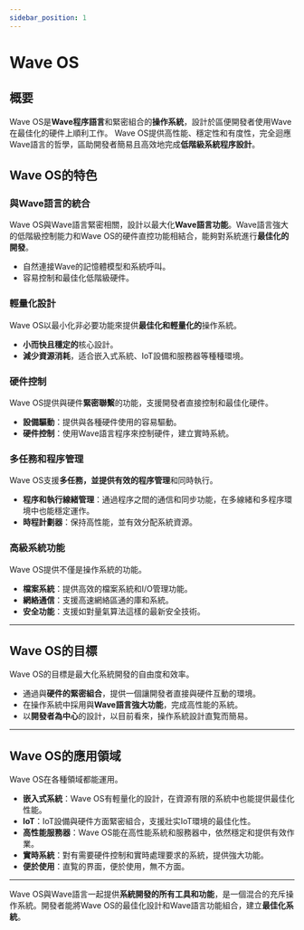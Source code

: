 ```yaml
---
sidebar_position: 1
---
```


# Wave OS

## 概要
Wave OS是**Wave程序語言**和緊密組合的**操作系統**，設計於區便開發者使用Wave在最佳化的硬件上順利工作。
Wave OS提供高性能、穩定性和有度性，完全迴應Wave語言的哲學，區助開發者簡易且高效地完成**低階級系統程序設計**。

## Wave OS的特色
### 與Wave語言的統合
Wave OS與Wave語言緊密相關，設計以最大化**Wave語言功能**。Wave語言強大的低階級控制能力和Wave OS的硬件直控功能相結合，能夠對系統進行**最佳化的開發**。

* 自然連接Wave的記憶體模型和系統呼叫。
* 容易控制和最佳化低階級硬件。

### 輕量化設計
Wave OS以最小化非必要功能來提供**最佳化和輕量化的**操作系統。

* **小而快且穩定的**核心設計。
* **減少資源消耗**，适合嵌入式系統、IoT設備和服務器等種種環境。

### 硬件控制
Wave OS提供與硬件**緊密聯繫**的功能，支援開發者直接控制和最佳化硬件。

* **設備驅動**：提供與各種硬件使用的容易驅動。
* **硬件控制**：使用Wave語言程序來控制硬件，建立實時系統。

### 多任務和程序管理
Wave OS支援**多任務，並提供有效的程序管理**和同時執行。

* **程序和執行線緒管理**：通過程序之間的通信和同步功能，在多線緒和多程序環境中也能穩定運作。
* **時程計劃器**：保持高性能，並有效分配系統資源。

### 高級系統功能
Wave OS提供不僅是操作系統的功能。

* **檔案系統**：提供高效的檔案系統和I/O管理功能。
* **網絡通信**：支援高速網絡區通的庫和系統。
* **安全功能**：支援如對量氣算法這樣的最新安全技術。

---

## Wave OS的目標
Wave OS的目標是最大化系統開發的自由度和效率。

* 通過與**硬件的緊密組合**，提供一個讓開發者直接與硬件互動的環境。
* 在操作系統中採用與**Wave語言強大功能**，完成高性能的系統。
* 以**開發者為中心**的設計，以目前看來，操作系統設計直覧而簡易。

---

## Wave OS的應用領域
Wave OS在各種領域都能運用。

* **嵌入式系統**：Wave OS有輕量化的設計，在資源有限的系統中也能提供最佳化性能。
* **IoT**：IoT設備與硬件方面緊密組合，支援壯实IoT環境的最佳化性。
* **高性能服務器**：Wave OS能在高性能系統和服務器中，依然穩定和提供有效作業。
* **實時系統**：對有需要硬件控制和實時處理要求的系統，提供強大功能。
* **便於使用**：直覧的界面，便於使用，無不方面。

---

Wave OS與Wave語言一起提供**系統開發的所有工具和功能**，是一個混合的充斥操作系統。開發者能將Wave OS的最佳化設計和Wave語言功能組合，建立**最佳化系統**。
